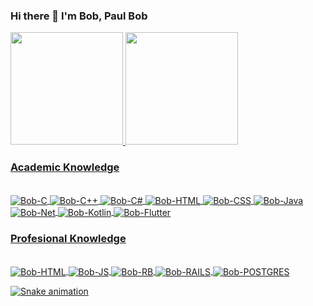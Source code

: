 ### Hi there 👋 I'm Bob, Paul Bob

 <div >
  <a href="https://github.com/Paul-Bob">
  <img height="180em" src="https://github-readme-stats.vercel.app/api?username=Paul-Bob&show_icons=true&theme=dracula&include_all_commits=true&count_private=true"/>
  <img height="180em" src="https://github-readme-stats.vercel.app/api/top-langs/?username=Paul-Bob&layout=compact&langs_count=7&theme=dracula"/>
</div>

### Academic Knowledge
<div style="display: inline_block"><br>
  <img align="center" alt="Bob-C" src="https://img.shields.io/badge/C-00599C?style=for-the-badge&logo=c&logoColor=white">
  <img align="center" alt="Bob-C++" src="https://img.shields.io/badge/C%2B%2B-00599C?style=for-the-badge&logo=c%2B%2B&logoColor=white">
  <img align="center" alt="Bob-C#" src="https://img.shields.io/badge/C%23-239120?style=for-the-badge&logo=c-sharp&logoColor=white">
  <img align="center" alt="Bob-HTML" src="https://img.shields.io/badge/HTML-239120?style=for-the-badge&logo=html5&logoColor=white">
  <img align="center" alt="Bob-CSS" src="https://img.shields.io/badge/CSS-239120?&style=for-the-badge&logo=css3&logoColor=white">
  <img align="center" alt="Bob-Java" src="https://img.shields.io/badge/Java-ED8B00?style=for-the-badge&logo=java&logoColor=white">
  <img align="center" alt="Bob-Net" src="https://img.shields.io/badge/.NET-5C2D91?style=for-the-badge&logo=.net&logoColor=white">
  <img align="center" alt="Bob-Kotlin" src="https://img.shields.io/badge/Kotlin-0095D5?&style=for-the-badge&logo=kotlin&logoColor=white">
  <img align="center" alt="Bob-Flutter" src="https://img.shields.io/badge/Flutter-02569B?style=for-the-badge&logo=flutter&logoColor=white">
</div>

### Profesional Knowledge
<div style="display: inline_block"><br>
  <img align="center" alt="Bob-HTML" src="https://img.shields.io/badge/HTML-239120?style=for-the-badge&logo=html5&logoColor=white">
  <img align="center" alt="Bob-JS" src="https://img.shields.io/badge/JavaScript-F7DF1E?style=for-the-badge&logo=javascript&logoColor=black">
  <img align="center" alt="Bob-RB" src="https://img.shields.io/badge/Ruby-CC342D?style=for-the-badge&logo=ruby&logoColor=white">
  <img align="center" alt="Bob-RAILS" src="https://img.shields.io/badge/Ruby_on_Rails-CC0000?style=for-the-badge&logo=ruby-on-rails&logoColor=white">
  <img align="center" alt="Bob-POSTGRES" src="https://img.shields.io/badge/PostgreSQL-316192?style=for-the-badge&logo=postgresql&logoColor=white">
</div>
  
![Snake animation](https://github.com/Paul-Bob/Paul-Bob/blob/output/github-contribution-grid-snake.svg)
